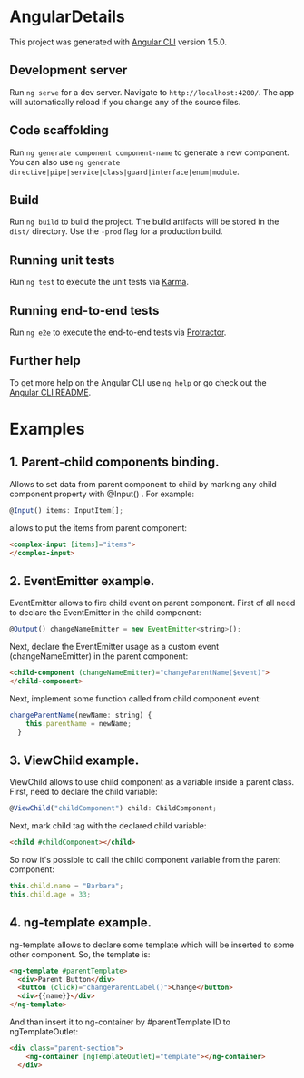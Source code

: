 # AngularDetails

This project was generated with [Angular CLI](https://github.com/angular/angular-cli) version 1.5.0.

## Development server

Run `ng serve` for a dev server. Navigate to `http://localhost:4200/`. The app will automatically reload if you change any of the source files.

## Code scaffolding

Run `ng generate component component-name` to generate a new component. You can also use `ng generate directive|pipe|service|class|guard|interface|enum|module`.

## Build

Run `ng build` to build the project. The build artifacts will be stored in the `dist/` directory. Use the `-prod` flag for a production build.

## Running unit tests

Run `ng test` to execute the unit tests via [Karma](https://karma-runner.github.io).

## Running end-to-end tests

Run `ng e2e` to execute the end-to-end tests via [Protractor](http://www.protractortest.org/).

## Further help

To get more help on the Angular CLI use `ng help` or go check out the [Angular CLI README](https://github.com/angular/angular-cli/blob/master/README.md).

# Examples

## 1. Parent-child components binding. 
Allows to set data from parent component to child by marking any child component property with @Input() . For example:

```typescript
@Input() items: InputItem[];
```

allows to put the items from parent component:

```html
<complex-input [items]="items">
</complex-input>
```

## 2. EventEmitter example.
EventEmitter allows to fire child event on parent component. First of all need to declare the EventEmitter in the child component:

```javascript
@Output() changeNameEmitter = new EventEmitter<string>();
```

Next, declare the EventEmitter usage as a custom event (changeNameEmitter) in the parent component:

```html
<child-component (changeNameEmitter)="changeParentName($event)">
</child-component>
```

Next, implement some function called from child component event:

```javascript
changeParentName(newName: string) {
    this.parentName = newName;
  }
```

## 3. ViewChild example.
ViewChild allows to use child component as a variable inside a parent class. First, need to declare the child variable:

```javascript
@ViewChild("childComponent") child: ChildComponent;
```

Next, mark child tag with the declared child variable:

```html
<child #childComponent></child>
```

So now it's possible to call the child component variable from the parent component:

```javascript
this.child.name = "Barbara";
this.child.age = 33;
```

## 4. ng-template example.

ng-template allows to declare some template which will be inserted to some other component. So, the template is:

```html
<ng-template #parentTemplate>
  <div>Parent Button</div>
  <button (click)="changeParentLabel()">Change</button>
  <div>{{name}}</div>
</ng-template>
```

And than insert it to ng-container by #parentTemplate ID to ngTemplateOutlet:

```html
<div class="parent-section">
    <ng-container [ngTemplateOutlet]="template"></ng-container> 
  </div>
```

